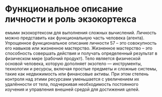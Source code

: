 # Функциональное описание личности и роль экзокортекса

емыми экзокортексом для выполнения сложных вычислений. Личность можно представить как функциональную часть человека (агента). Упрощенное функциональное описание личности 57 – это совокупность его навыков или жизненное мастерство. Жизненное мастерство – это способность совершать действия и получать определенный результат в физическом мире (рабочий продукт). 
Тело является физической основой человека, которую дополняет экзотело — инструменты, технологии и ресурсы, включая простые предметы и сложные системы, такие как недвижимость или финансовые активы. При этом степень контроля над этими ресурсами уменьшается с увеличением их удалённости от тела, подчеркивая необходимость постоянного изучения и управления внешней средой для достижения целей.
